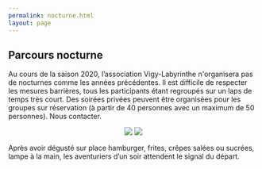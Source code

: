 ```yaml
---
permalink: nocturne.html
layout: page
---
```


## Parcours nocturne


Au cours de la saison 2020, l’association Vigy-Labyrinthe n'organisera pas de nocturnes comme les années précédentes. Il est difficile de respecter les mesures barrières, tous les participants étant regroupés sur un laps de temps très court. Des soirées privées peuvent être organisées pour les groupes sur réservation (à partir de 40 personnes avec un maximum de 50 personnes). Nous contacter.
 
 <center>
<img style="display:inline-block;" src="{{ site.baseurl }}public/img/nocturne.jpg">
<img style="display:inline-block;" src="{{ site.baseurl }}public/img/evelyne.jpg">
</center>

Après avoir dégusté sur place hamburger, frites, crêpes salées ou sucrées, lampe à la main, les aventuriers d’un soir attendent le signal du départ.



